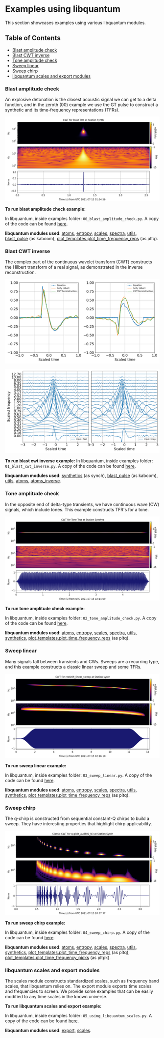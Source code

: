 # Examples using libquantum
This section showcases examples using various libquantum modules.

## Table of Contents

<!-- toc -->

- [Blast amplitude check](#blast-amplitude-check)
- [Blast CWT inverse](#blast-cwt-inverse)
- [Tone amplitude check](#tone-amplitude-check)
- [Sweep linear](#sweep-linear)
- [Sweep chirp](#sweep-chirp)
- [libquantum scales and export modules](#libquantum-scales-and-export-modules)


<!-- tocstop -->


### Blast amplitude check

An explosive detonation is the closest acoustic signal we can get to a 
delta function, and in the zeroth (00) example we use the GT pulse to construct a synthetic 
and its time-frequency representations (TFRs).

![](img/example0.png)

**To run blast amplitude check example:**

In libquantum, inside examples folder: ```00_blast_amplitude_check.py```.
A copy of the code can be found
 [here](https://github.com/RedVoxInc/libquantum/blob/master/examples/00_blast_amplitude_check.py).

**libquantum modules used**: [atoms](https://redvoxinc.github.io/libquantum/atoms.html),
[entropy](https://redvoxinc.github.io/libquantum/entropy.html),
[scales](https://redvoxinc.github.io/libquantum/scales.html),
[spectra](https://redvoxinc.github.io/libquantum/spectra.html), 
[utils](https://redvoxinc.github.io/libquantum/utils.html), 
[blast_pulse](https://redvoxinc.github.io/libquantum/blast_pulse.html) (as kaboom), 
[plot_templates.plot_time_frequency_reps](https://redvoxinc.github.io/libquantum/plot_templates/plot_time_frequency_reps.html) (as pltq).


### Blast CWT inverse

The complex part of the continuous wavelet transform (CWT) 
constructs the Hilbert transform of a real signal, as demonstrated 
in the inverse reconstruction.

![](img/example1_1.png)

![](img/example1_2.png)

**To run blast cwt inverse example:**
In libquantum, inside examples folder: ```01_blast_cwt_inverse.py```.
A copy of the code can be found 
[here](https://github.com/RedVoxInc/libquantum/blob/master/examples/01_blast_cwt_inverse.py).

**libquantum modules used**: [synthetics](https://redvoxinc.github.io/libquantum/synthetics.html) (as synch), 
[blast_pulse](https://redvoxinc.github.io/libquantum/blast_pulse.html) (as kaboom), 
[utils](https://redvoxinc.github.io/libquantum/utils.html), 
[atoms](https://redvoxinc.github.io/libquantum/atoms.html),
[atoms_inverse](https://redvoxinc.github.io/libquantum/atoms_inverse.html).


### Tone amplitude check

In the opposite end of delta-type transients, 
we have continuous wave (CW) signals, which include tones.
This example constructs TFR's for a tone.


![](img/example2.png)

**To run tone amplitude check example:**

In libquantum, inside examples folder: ```02_tone_amplitude_check.py```.
A copy of the code can be found 
[here](https://github.com/RedVoxInc/libquantum/blob/master/examples/02_tone_amplitude_check.py).

**libquantum modules used**: [atoms](https://redvoxinc.github.io/libquantum/atoms.html),
[entropy](https://redvoxinc.github.io/libquantum/entropy.html), 
[scales](https://redvoxinc.github.io/libquantum/scales.html), 
[spectra](https://redvoxinc.github.io/libquantum/spectra.html), 
[utils](https://redvoxinc.github.io/libquantum/utils.html),
[synthetics](https://redvoxinc.github.io/libquantum/synthetics.html), 
[plot_templates.plot_time_frequency_reps](https://redvoxinc.github.io/libquantum/plot_templates/plot_time_frequency_reps.html) (as pltq).


### Sweep linear

Many signals fall between transients and CWs. Sweeps are a recurring type, 
and this example constructs a classic linear sweep and some TFRs.

![](img/example3.png)

**To run sweep linear example:**

In libquantum, inside examples folder: ```03_sweep_linear.py```.
A copy of the code can be found 
[here](https://github.com/RedVoxInc/libquantum/blob/master/examples/03_sweep_linear.py).

**libquantum modules used**: 
[atoms](https://redvoxinc.github.io/libquantum/atoms.html), 
[entropy](https://redvoxinc.github.io/libquantum/entropy.html),
[scales](https://redvoxinc.github.io/libquantum/scales.html), 
[spectra](https://redvoxinc.github.io/libquantum/spectra.html), 
[utils](https://redvoxinc.github.io/libquantum/utils.html), 
[synthetics](https://redvoxinc.github.io/libquantum/synthetics.html),
[plot_templates.plot_time_frequency_reps](https://redvoxinc.github.io/libquantum/plot_templates/plot_time_frequency_reps.html) (as pltq).


### Sweep chirp

The q-chirp is constructed from sequential constant-Q chirps to build a sweep.
They have interesting properties that highlight chirp applicability.

![](img/example4.png)

**To run sweep chirp example:**

In libquantum, inside examples folder: ```04_sweep_chirp.py```.
A copy of the code can be found
 [here](https://github.com/RedVoxInc/libquantum/blob/master/examples/04_sweep_chirp.py).

**libquantum modules used**: 
[atoms](https://redvoxinc.github.io/libquantum/atoms.html), 
[entropy](https://redvoxinc.github.io/libquantum/entropy.html), 
[scales](https://redvoxinc.github.io/libquantum/scales.html), 
[spectra](https://redvoxinc.github.io/libquantum/spectra.html), 
[utils](https://redvoxinc.github.io/libquantum/utils.html), 
[synthetics](https://redvoxinc.github.io/libquantum/synthetics.html),
[plot_templates.plot_time_frequency_reps](https://redvoxinc.github.io/libquantum/plot_templates/plot_time_frequency_reps.html) (as pltq), 
[plot_templates.plot_time_frequency_picks](https://redvoxinc.github.io/libquantum/plot_templates/plot_time_frequency_picks.html) (as pltpk).

### libquantum scales and export modules

The scales module constructs standardized scales, such as frequency band scales, that libquantum relies on. 
The export module exports time scales and frequencies to screen. 
We provide some examples that can be easily modified to any time scales
in the known universe.
  
**To run libquantum scales and export example:**

In libquantum, inside examples folder: ```05_using_libquantum_scales.py```.
A copy of the code can be found 
[here](https://github.com/RedVoxInc/libquantum/blob/master/examples/05_using_libquantum_scales.py).

**libquantum modules used**: 
[export](https://redvoxinc.github.io/libquantum/export.html),
[scales](https://redvoxinc.github.io/libquantum/scales.html).
